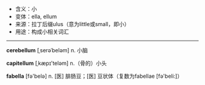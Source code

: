 - <span class="definition">含义：小</span>
- <span class="definition">变体：ella, ellum</span>
- <span class="definition">来源：拉丁后缀ulus（意为little或small，即小）</span>
- <span class="definition">用途：构成小相关词汇</span>

---

<span class="vocabulary">**cerebellum**</span> [ˌserəˈbeləm] n. 小脑

<span class="vocabulary">**capitellum**</span> [ˌkæpɪ'teləm] n.（骨的）小头

<span class="vocabulary">**fabella**</span> [fә'belә] n. [医] 腓肠豆；[医] 豆状体（复数为fabellae [fә'beli:]）
